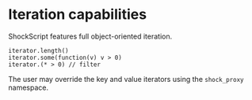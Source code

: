 # Iteration capabilities

ShockScript features full object-oriented iteration.

```
iterator.length()
iterator.some(function(v) v > 0)
iterator.(* > 0) // filter
```

The user may override the key and value iterators using the `shock_proxy` namespace.